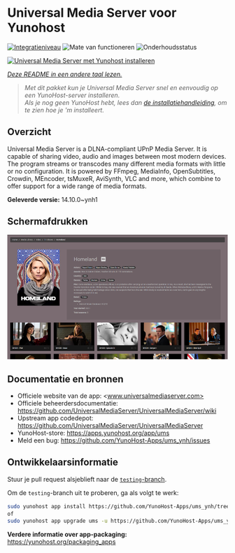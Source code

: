 <!--
NB: Deze README is automatisch gegenereerd door <https://github.com/YunoHost/apps/tree/master/tools/readme_generator>
Hij mag NIET handmatig aangepast worden.
-->

# Universal Media Server voor Yunohost

[![Integratieniveau](https://apps.yunohost.org/badge/integration/ums)](https://ci-apps.yunohost.org/ci/apps/ums/)
![Mate van functioneren](https://apps.yunohost.org/badge/state/ums)
![Onderhoudsstatus](https://apps.yunohost.org/badge/maintained/ums)

[![Universal Media Server met Yunohost installeren](https://install-app.yunohost.org/install-with-yunohost.svg)](https://install-app.yunohost.org/?app=ums)

*[Deze README in een andere taal lezen.](./ALL_README.md)*

> *Met dit pakket kun je Universal Media Server snel en eenvoudig op een YunoHost-server installeren.*  
> *Als je nog geen YunoHost hebt, lees dan [de installatiehandleiding](https://yunohost.org/install), om te zien hoe je 'm installeert.*

## Overzicht

Universal Media Server is a DLNA-compliant UPnP Media Server. It is capable of sharing video, audio and images between most modern devices.
The program streams or transcodes many different media formats with little or no configuration. It is powered by FFmpeg, MediaInfo, OpenSubtitles, Crowdin, MEncoder, tsMuxeR, AviSynth, VLC and more, which combine to offer support for a wide range of media formats.

**Geleverde versie:** 14.10.0~ynh1

## Schermafdrukken

![Schermafdrukken van Universal Media Server](./doc/screenshots/screenshot.png)

## Documentatie en bronnen

- Officiele website van de app: <www.universalmediaserver.com>
- Officiele beheerdersdocumentatie: <https://github.com/UniversalMediaServer/UniversalMediaServer/wiki>
- Upstream app codedepot: <https://github.com/UniversalMediaServer/UniversalMediaServer>
- YunoHost-store: <https://apps.yunohost.org/app/ums>
- Meld een bug: <https://github.com/YunoHost-Apps/ums_ynh/issues>

## Ontwikkelaarsinformatie

Stuur je pull request alsjeblieft naar de [`testing`-branch](https://github.com/YunoHost-Apps/ums_ynh/tree/testing).

Om de `testing`-branch uit te proberen, ga als volgt te werk:

```bash
sudo yunohost app install https://github.com/YunoHost-Apps/ums_ynh/tree/testing --debug
of
sudo yunohost app upgrade ums -u https://github.com/YunoHost-Apps/ums_ynh/tree/testing --debug
```

**Verdere informatie over app-packaging:** <https://yunohost.org/packaging_apps>
